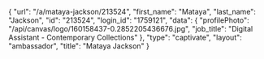 {
    "url": "\/a\/mataya-jackson\/213524",
    "first_name": "Mataya",
    "last_name": "Jackson",
    "id": "213524",
    "login_id": "1759121",
    "data": {
        "profilePhoto": "\/api\/canvas\/logo\/160158437-0.2852205436676.jpg",
        "job_title": "Digital Assistant - Contemporary Collections"
    },
    "type": "captivate",
    "layout": "ambassador",
    "title": "Mataya Jackson"
}